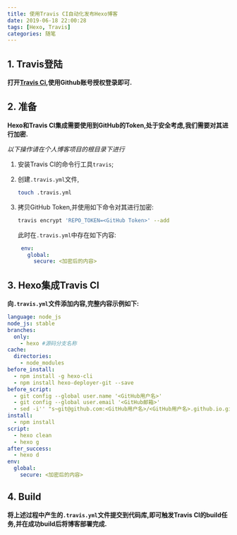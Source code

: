 ```yaml
---
title: 使用Travis CI自动化发布Hexo博客
date: 2019-06-18 22:00:28
tags: [Hexo, Travis]
categories: 随笔
---
```


## 1. Travis登陆

**打开[Travis Ci](https://www.travis-ci.org/),使用Github账号授权登录即可.**

## 2. 准备

**Hexo和Travis CI集成需要使用到GitHub的Token,处于安全考虑,我们需要对其进行加密.**

*以下操作请在个人博客项目的根目录下进行*

1. 安装Travis CI的命令行工具`travis`;
2. 创建`.travis.yml`文件,
   
   ```bash
   touch .travis.yml
   ```

3. 拷贝GitHub Token,并使用如下命令对其进行加密:
   ```bash
   travis encrypt 'REPO_TOKEN=<GitHub Token>' --add
   ```
   此时在`.travis.yml`中存在如下内容:
   
   ```yaml
    env:
      global:
        secure: <加密后的内容>
   ```

## 3. Hexo集成Travis CI

**向`.travis.yml`文件添加内容,完整内容示例如下:**

```yaml
language: node_js
node_js: stable
branches:
  only:
    - hexo #源码分支名称
cache:
  directories:
    - node_modules
before_install:
  - npm install -g hexo-cli
  - npm install hexo-deployer-git --save
before_script:
  - git config --global user.name '<GitHub用户名>'
  - git config --global user.email '<GitHub邮箱>'
  - sed -i'' "s~git@github.com:<GitHub用户名>/<GitHub用户名>.github.io.git~https://${REPO_TOKEN}:x-oauth-basic@<GitHub用户名>/<GitHub用户名>.github.io.git~" _config.yml
install:
  - npm install
script:
  - hexo clean
  - hexo g
after_success:
  - hexo d
env:
  global:
    secure: <加密后的内容>
```

## 4. Build

**将上述过程中产生的`.travis.yml`文件提交到代码库,即可触发Travis CI的build任务,并在成功build后将博客部署完成.**